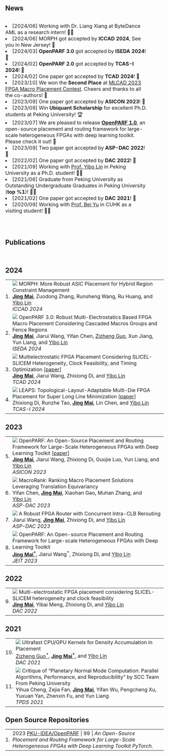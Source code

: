 ## <i class="fa fa-chevron-right"></i> News
<table style="width:90%;border:0px;border-spacing:0px;border-collapse:separate;margin-right:auto;"><tbody>
<td style="padding:0px;width:100%;vertical-align:middle">
<p>
<li>[2024/06] Working with Dr. Liang Xiang at ByteDance AML as a research intern! 🧑‍💻 </li>
<li>[2024/06] MORPH got accepted by <b>ICCAD 2024</b>, See you in New Jersey! 🎉 </li>
<li>[2024/03] <b>OpenPARF 3.0</b> got accepted by <b>ISEDA 2024</b>! 🎉 </li>
<li>[2024/02] <b>OpenPARF 2.0</b> got accepted by <b>TCAS-I 2024</b>! 🎉 </li>
<li>[2024/02] One paper got accepted by <b>TCAD 2024</b>! 🎉 </li>
<li>[2023/10] We won the <b>Second Place</b> at <a href="https://ieeexplore.ieee.org/document/10299868">MLCAD 2023 FPGA Macro Placement Contest</a>. Cheers and thanks to all the co-authors! 🚀 </li>
<li>[2023/09] One paper got accepted by <b>ASICON 2023</b>! 🎉 </li>
<li>[2023/09] Win <b>Ubiquant Scholarship</b> for excellent Ph.D. students at Peking University! 🏆 </li>
<li>[2023/07] We are pleased to release <b><a href="https://github.com/PKU-IDEA/OpenPARF">OpenPARF 1.0</a></b>, an open-source placement and routing framework for large-scale heterogeneous FPGAs with deep learning toolkit. Please check it out! 🤗 </li>
<li>[2023/09] Two paper got accepted by <b>ASP-DAC 2022</b>! 🎉 </li>
<li>[2022/02] One paper got accepted by <b>DAC 2022</b>! 🎉 </li>
<li>[2021/09] Working with <a href="https://yibolin.com">Prof. Yibo Lin</a> in Peking University as a Ph.D. student! 🧑‍💻 </li>
<li>[2021/06] Graduate from Peking University as Outstanding Undergraduate Graduates in Peking University (<b>top %1</b>)! 🧑‍🎓 </li>
<li>[2021/02] One paper got accepted by <b>DAC 2021</b>! 🎉 </li>
<li>[2020/09] Working with <a href="https://www.cse.cuhk.edu.hk/~byu/">Prof. Bei Yu</a> in CUHK as a visiting student! 🧑‍💻 </li>
</p>
</td>
</tbody>
</table>
<br>


## <i class="fa fa-chevron-right"></i> Publications

<!-- [<a href="https://scholar.google.com/citations?user=nx0qXD8AAAAJ">Google Scholar</a>: 0k+ citations and an h-index of 4] <br> -->
<!-- Selected publications I am a primary author on are <span style='background-color: #ffffd0'>highlighted.</span> -->

<br>

<h2>2024</h2>
<table class="table table-hover">

<tr id="tr-PLACE_ICCAD2024_Mai" >
<td align='right' style='padding-left:0;padding-right:0;'>
1.
</td>
<td>
<img src="images/publications/PLACE_ICCAD2024_Mai.png" onerror="this.style.display='none'" class="publicationImg" />
MORPH: More Robust ASIC Placement for Hybrid Region Constraint Management <br>
<strong><a href='https://magic3007.github.io' target='_blank'>Jing&nbsp;Mai</a></strong>, Zuodong&nbsp;Zhang, Runsheng&nbsp;Wang, Ru&nbsp;Huang, and <a href='https://yibolin.com' target='_blank'>Yibo&nbsp;Lin</a><br>
<em>ICCAD 2024</em>  <br>

</td>
</tr>


<tr id="tr-PLACE_ISEDA2024_Mai" >
<td align='right' style='padding-left:0;padding-right:0;'>
2.
</td>
<td>
<img src="images/publications/PLACE_ISEDA2024_Mai.png" onerror="this.style.display='none'" class="publicationImg" />
OpenPARF 3.0: Robust Multi-Electrostatics Based FPGA Macro Placement Considering Cascaded Macros Groups and Fence Regions <br>
<strong><a href='https://magic3007.github.io' target='_blank'>Jing&nbsp;Mai</a></strong>, Jiarui&nbsp;Wang, Yifan&nbsp;Chen, <a href='https://guozz.cn' target='_blank'>Zizheng&nbsp;Guo</a>, Xun&nbsp;Jiang, Yun&nbsp;Liang, and <a href='https://yibolin.com' target='_blank'>Yibo&nbsp;Lin</a><br>
<em>ISEDA 2024</em>  <br>

</td>
</tr>


<tr id="tr-PLACE_TCAD2024_Mai" >
<td align='right' style='padding-left:0;padding-right:0;'>
3.
</td>
<td>
<a href='https://doi.org/10.1109/TCAD.2023.3313101' target='_blank'><img src="images/publications/PLACE_TCAD2024_Mai.png" onerror="this.style.display='none'" class="publicationImg" /></a> 
Multielectrostatic FPGA Placement Considering SLICEL-SLICEM Heterogeneity, Clock Feasibility, and Timing Optimization [<a href='https://doi.org/10.1109/TCAD.2023.3313101' target='_blank'>paper</a>] <br>
<strong><a href='https://magic3007.github.io' target='_blank'>Jing&nbsp;Mai</a></strong>, Jiarui&nbsp;Wang, Zhixiong&nbsp;Di, and <a href='https://yibolin.com' target='_blank'>Yibo&nbsp;Lin</a><br>
<em>TCAD 2024</em>  <br>

</td>
</tr>


<tr id="tr-PLACE_TCASI2024_Di" >
<td align='right' style='padding-left:0;padding-right:0;'>
4.
</td>
<td>
<a href='https://doi.org/10.1109/TCSI.2023.3340554' target='_blank'><img src="images/publications/PLACE_TCASI2024_Di.png" onerror="this.style.display='none'" class="publicationImg" /></a> 
LEAPS: Topological-Layout-Adaptable Multi-Die FPGA Placement for Super Long Line Minimization [<a href='https://doi.org/10.1109/TCSI.2023.3340554' target='_blank'>paper</a>] <br>
Zhixiong&nbsp;Di, Runzhe&nbsp;Tao, <strong><a href='https://magic3007.github.io' target='_blank'>Jing&nbsp;Mai</a></strong>, Lin&nbsp;Chen, and <a href='https://yibolin.com' target='_blank'>Yibo&nbsp;Lin</a><br>
<em>TCAS-I 2024</em>  <br>

</td>
</tr>

</table>
<h2>2023</h2>
<table class="table table-hover">

<tr id="tr-PLACE_ASICON2023_Mai" >
<td align='right' style='padding-left:0;padding-right:0;'>
5.
</td>
<td>
<a href='https://doi.org/10.1109/ASICON58565.2023.10396248' target='_blank'><img src="images/publications/PLACE_ASICON2023_Mai.png" onerror="this.style.display='none'" class="publicationImg" /></a> 
OpenPARF: An Open-Source Placement and Routing Framework for Large-Scale Heterogeneous FPGAs with Deep Learning Toolkit [<a href='https://doi.org/10.1109/ASICON58565.2023.10396248' target='_blank'>paper</a>] <br>
<strong><a href='https://magic3007.github.io' target='_blank'>Jing&nbsp;Mai</a></strong>, Jiarui&nbsp;Wang, Zhixiong&nbsp;Di, Guojie&nbsp;Luo, Yun&nbsp;Liang, and <a href='https://yibolin.com' target='_blank'>Yibo&nbsp;Lin</a><br>
<em>ASICON 2023</em>  <br>

</td>
</tr>


<tr id="tr-PLACE_ASPDAC2023_Chen" >
<td align='right' style='padding-left:0;padding-right:0;'>
6.
</td>
<td>
<img src="images/publications/PLACE_ASPDAC2023_Chen.png" onerror="this.style.display='none'" class="publicationImg" />
MacroRank: Ranking Macro Placement Solutions Leveraging Translation Equivariancy <br>
Yifan&nbsp;Chen, <strong><a href='https://magic3007.github.io' target='_blank'>Jing&nbsp;Mai</a></strong>, Xiaohan&nbsp;Gao, Muhan&nbsp;Zhang, and <a href='https://yibolin.com' target='_blank'>Yibo&nbsp;Lin</a><br>
<em>ASP-DAC 2023</em>  <br>

</td>
</tr>


<tr id="tr-ROUTE_ASPDAC2023_Wang" >
<td align='right' style='padding-left:0;padding-right:0;'>
7.
</td>
<td>
<img src="images/publications/ROUTE_ASPDAC2023_Wang.png" onerror="this.style.display='none'" class="publicationImg" />
A Robust FPGA Router with Concurrent Intra-CLB Rerouting <br>
Jiarui&nbsp;Wang, <strong><a href='https://magic3007.github.io' target='_blank'>Jing&nbsp;Mai</a></strong>, Zhixiong&nbsp;Di, and <a href='https://yibolin.com' target='_blank'>Yibo&nbsp;Lin</a><br>
<em>ASP-DAC 2023</em>  <br>

</td>
</tr>


<tr id="tr-PLACE_JEIT2023_Mai" >
<td align='right' style='padding-left:0;padding-right:0;'>
8.
</td>
<td>
<img src="images/publications/PLACE_JEIT2023_Mai.png" onerror="this.style.display='none'" class="publicationImg" />
OpenPARF: An Open-source Placement and Routing Framework for Large-scale Heterogeneous FPGAs with Deep Learning Toolkit <br>
<strong><a href='https://magic3007.github.io' target='_blank'>Jing&nbsp;Mai<sup>*</sup></a></strong>, Jiarui&nbsp;Wang<sup>*</sup>, Zhixiong&nbsp;Di, and <a href='https://yibolin.com' target='_blank'>Yibo&nbsp;Lin</a><br>
<em>JEIT 2023</em>  <br>

</td>
</tr>

</table>
<h2>2022</h2>
<table class="table table-hover">

<tr id="tr-PLACE_DAC2022_Mai" >
<td align='right' style='padding-left:0;padding-right:0;'>
9.
</td>
<td>
<img src="images/publications/PLACE_DAC2022_Mai.png" onerror="this.style.display='none'" class="publicationImg" />
Multi-electrostatic FPGA placement considering SLICEL-SLICEM heterogeneity and clock feasibility <br>
<strong><a href='https://magic3007.github.io' target='_blank'>Jing&nbsp;Mai</a></strong>, Yibai&nbsp;Meng, Zhixiong&nbsp;Di, and <a href='https://yibolin.com' target='_blank'>Yibo&nbsp;Lin</a><br>
<em>DAC 2022</em>  <br>

</td>
</tr>

</table>
<h2>2021</h2>
<table class="table table-hover">

<tr id="tr-FDM_DAC2021_GuoJing" >
<td align='right' style='padding-left:0;padding-right:0;'>
10.
</td>
<td>
<img src="images/publications/FDM_DAC2021_GuoJing.png" onerror="this.style.display='none'" class="publicationImg" />
Ultrafast CPU/GPU Kernels for Density Accumulation in Placement <br>
<a href='https://guozz.cn' target='_blank'>Zizheng&nbsp;Guo<sup>*</sup></a>, <strong><a href='https://magic3007.github.io' target='_blank'>Jing&nbsp;Mai<sup>*</sup></a></strong>, and <a href='https://yibolin.com' target='_blank'>Yibo&nbsp;Lin</a><br>
<em>DAC 2021</em>  <br>

</td>
</tr>


<tr id="tr-HPC_TPDS2021_Cheng" >
<td align='right' style='padding-left:0;padding-right:0;'>
11.
</td>
<td>
<img src="images/publications/HPC_TPDS2021_Cheng.png" onerror="this.style.display='none'" class="publicationImg" />
Critique of “Planetary Normal Mode Computation: Parallel Algorithms, Performance, and Reproducibility” by SCC Team From Peking University <br>
Yihua&nbsp;Cheng, Zejia&nbsp;Fan, <strong><a href='https://magic3007.github.io' target='_blank'>Jing&nbsp;Mai</a></strong>, Yifan&nbsp;Wu, Pengcheng&nbsp;Xu, Yuxuan&nbsp;Yan, Zhenxin&nbsp;Fu, and Yun&nbsp;Liang<br>
<em>TPDS 2021</em>  <br>

</td>
</tr>

</table>


## <i class="fa fa-chevron-right"></i> Open Source Repositories
<!-- 0k+ GitHub stars across all repositories. -->

<table class="table table-hover">
<tr>
  <td align='right' style='padding-right:0;padding-left:0;'>1.</td>
  <td>
    <span class='cvdate'>2023</span>
    <a href="https://github.com/PKU-IDEA/OpenPARF">PKU-IDEA/OpenPARF</a> |
    <i class="fa fas fa-star"></i> 99 |
    <em>An Open-Source Placement and Routing Framework for Large-Scale Heterogeneous FPGAs with Deep Learning Toolkit PyTorch.</em>
    <!--  -->
    <!--     PKU-IDEA/OpenPARF  -->
    <!--  -->
  </td>
</tr>
</table>

